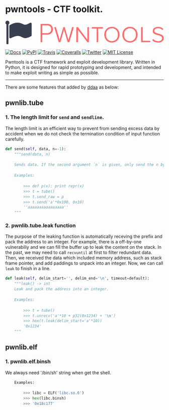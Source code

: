 # pwntools - CTF toolkit.
![pwntools logo](https://github.com/Gallopsled/pwntools/blob/stable/docs/source/logo.png?raw=true)

[![Docs](https://readthedocs.org/projects/pwntools/badge/?version=stable)](https://docs.pwntools.com/)
[![PyPI](https://img.shields.io/badge/pypi-v3.12.1-green.svg?style=flat)](https://pypi.python.org/pypi/pwntools/)
[![Travis](https://travis-ci.org/Gallopsled/pwntools.svg)](https://travis-ci.org/Gallopsled/pwntools)
[![Coveralls](https://img.shields.io/coveralls/Gallopsled/pwntools/dev.svg)](https://coveralls.io/github/Gallopsled/pwntools?branch=dev)
[![Twitter](https://img.shields.io/badge/twitter-pwntools-4099FF.svg?style=flat)](https://twitter.com/pwntools)
[![MIT License](https://img.shields.io/badge/license-MIT-blue.svg?style=flat)](http://choosealicense.com/licenses/mit/)

Pwntools is a CTF framework and exploit development library. Written in Python, it is designed for rapid prototyping and development, and intended to make exploit writing as simple as possible.

* * *

There are some features that added by [ddaa](http://ddaa.tw) as below:

## pwnlib.tube
### 1. The length limit for `send` and `sendline`.
The length limit is an efficient way to prevent from sending excess data by accident when we do not check the termination condition of input function carefully. 

```python
def send(self, data, n=-1):
    """send(data, n)

    Sends data. If the second argument `n` is given, only send the n bytes of data.

    Examples:

        >>> def p(x): print repr(x)
        >>> t = tube()
        >>> t.send_raw = p
        >>> t.send('a'*0x100, 0x10)
        ''aaaaaaaaaaaaaaaa''
    """
```

### 2. pwnlib.tube.leak function
The purpose of the leaking function is automatically receving the prefix and pack the address to an integer. For example, there is a off-by-one vulnerabiliy and we can fill the buffer up to leak the content on the stack. In the past, we may need to call `recvuntil` at first to filter redundant data. Then, we received the data which included memory address, such as stack frame pointer, and add paddings to unpack into an integer. Now, we can call `leak` to finish in a line.

```python
def leak(self, delim_start='', delim_end='\n', timeout=default):
    """leak() -> int
    Leak and pack the address into an integer.

    Examples:

        >>> t = tube()
        >>> t.unrecv('a'*10 + p32(0x1234) + '\n')
        >>> hex(t.leak(delim_start='a'*10))
        '0x1234'
    """
```

## pwnlib.elf
### 1. pwnlib.elf.binsh
We always need '/bin/sh' string when get the shell.

```python
    Examples:

        >>> libc = ELF('libc.so.6')
        >>> hex(libc.binsh)
        >>> '0x18c177'
```
